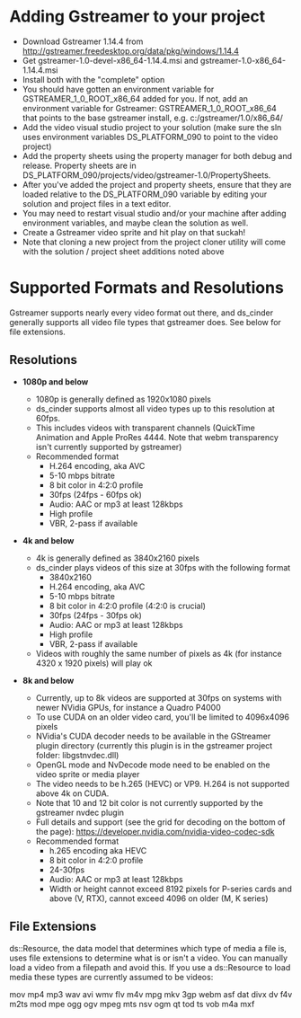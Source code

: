 Adding Gstreamer to your project
================================

* Download Gstreamer 1.14.4 from http://gstreamer.freedesktop.org/data/pkg/windows/1.14.4
* Get gstreamer-1.0-devel-x86_64-1.14.4.msi and gstreamer-1.0-x86_64-1.14.4.msi
* Install both with the "complete" option
* You should have gotten an environment variable for GSTREAMER_1_0_ROOT_x86_64 added for you. If not, add an environment variable for Gstreamer: GSTREAMER_1_0_ROOT_x86_64 that points to the base gstreamer install, e.g. c:/gstreamer/1.0/x86_64/
* Add the video visual studio project to your solution (make sure the sln uses environment variables DS_PLATFORM_090 to point to the video project)
* Add the property sheets using the property manager for both debug and release. Property sheets are in DS_PLATFORM_090/projects/video/gstreamer-1.0/PropertySheets.
* After you've added the project and property sheets, ensure that they are loaded relative to the DS_PLATFORM_090 variable by editing your solution and project files in a text editor.
* You may need to restart visual studio and/or your machine after adding environment variables, and maybe clean the solution as well.
* Create a Gstreamer video sprite and hit play on that suckah!
* Note that cloning a new project from the project cloner utility will come with the solution / project sheet additions noted above


Supported Formats and Resolutions
=================================

Gstreamer supports nearly every video format out there, and ds_cinder generally supports all video file types that gstreamer does. See below for file extensions.

Resolutions
-----------

* **1080p and below**
    * 1080p is generally defined as 1920x1080 pixels
	* ds_cinder supports almost all video types up to this resolution at 60fps.
	* This includes videos with transparent channels (QuickTime Animation and Apple ProRes 4444. Note that webm transparency isn't currently supported by gstreamer)
	* Recommended format
		* H.264 encoding, aka AVC
		* 5-10 mbps bitrate
		* 8 bit color in 4:2:0 profile
		* 30fps (24fps - 60fps ok)
		* Audio: AAC or mp3 at least 128kbps
		* High profile
		* VBR, 2-pass if available
		
* **4k and below**
	* 4k is generally defined as 3840x2160 pixels
	* ds_cinder plays videos of this size at 30fps with the following format
		* 3840x2160
		* H.264 encoding, aka AVC
		* 5-10 mbps bitrate
		* 8 bit color in 4:2:0 profile (4:2:0 is crucial)
		* 30fps (24fps - 30fps ok)
		* Audio: AAC or mp3 at least 128kbps
		* High profile
		* VBR, 2-pass if available
	* Videos with roughly the same number of pixels as 4k (for instance 4320 x 1920 pixels) will play ok
	
* **8k and below**
	* Currently, up to 8k videos are supported at 30fps on systems with newer NVidia GPUs, for instance a Quadro P4000
	* To use CUDA on an older video card, you'll be limited to 4096x4096 pixels
	* NVidia's CUDA decoder needs to be available in the GStreamer plugin directory (currently this plugin is in the gstreamer project folder: libgstnvdec.dll)
	* OpenGL mode and NvDecode mode need to be enabled on the video sprite or media player
	* The video needs to be h.265 (HEVC) or VP9. H.264 is not supported above 4k on CUDA.
	* Note that 10 and 12 bit color is not currently supported by the gstreamer nvdec plugin
	* Full details and support (see the grid for decoding on the bottom of the page): https://developer.nvidia.com/nvidia-video-codec-sdk
	* Recommended format
		* h.265 encoding aka HEVC
		* 8 bit color in 4:2:0 profile
		* 24-30fps
		* Audio: AAC or mp3 at least 128kbps
		* Width or height cannot exceed 8192 pixels for P-series cards and above (V, RTX), cannot exceed 4096 on older (M, K series)

		
File Extensions
---------------

ds::Resource, the data model that determines which type of media a file is, uses file extensions to determine what is or isn't a video. You can manually load a video from a filepath and avoid this. If you use a ds::Resource to load media these types are currently assumed to be videos:

mov
mp4
mp3
wav
avi
wmv
flv
m4v
mpg
mkv
3gp
webm
asf
dat
divx
dv
f4v
m2ts
mod
mpe
ogg
ogv
mpeg
mts
nsv
ogm
qt
tod
ts
vob
m4a
mxf
